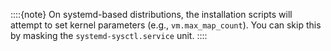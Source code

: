 ::::{note}
On systemd-based distributions, the installation scripts will attempt to set kernel parameters (e.g., `vm.max_map_count`). You can skip this by masking the `systemd-sysctl.service` unit.
::::